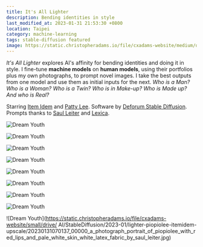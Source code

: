 ```yaml
---
title: It's All Lighter
description: Bending identities in style
last_modified_at: 2023-01-31 21:53:30 +0800
location: Taipei
category: machine-learning
tags: stable-diffusion featured
image: https://static.christopheradams.io/file/cxadams-website/medium/drive/AI/StableDiffusion/2022-12/lighter-itemidem-2-upscale/20221206140958_00001_a_photograph_portrait_of_itemidem_with_red_lips_and_pale_white_skin_white_latex_fabric_by_saul_leiter.jpg
---
```


*It's All Lighter* explores AI's affinity for bending identities and doing it in
 style. I fine-tune **machine models** on **human models**, using their
 portfolios plus my own photographs, to prompt novel images. I take the best
 outputs from one model and use them as initial inputs for the next. *Who is a
 Man? Who is a Woman?  Who is a Twin? Who is in Make-up?  Who is Made up?  And
 who is Real?*

Starring [Item Idem](https://www.instagram.com/item_idem/) and [Patty
Lee](https://www.instagram.com/piopiolee/). Software by [Deforum Stable
Diffusion](https://github.com/deforum-art/deforum-stable-diffusion). Prompts
thanks to [Saul Leiter](https://www.saulleiterfoundation.org/) and
[Lexica](https://lexica.art/).

![Dream Youth](https://static.christopheradams.io/file/cxadams-website/small/drive/AI/StableDiffusion/2022-12/lighter-itemidem-1-upscale/20221206061543_00006_a_portrait_of_itemidem_by_saul_leiter.jpg)

![Dream Youth](https://static.christopheradams.io/file/cxadams-website/small/drive/AI/StableDiffusion/2022-12/lighter-itemidem-2-upscale/20221206135222_00001_out_of_focus_photorealistic_portrait_of_a_beautiful_aesthetic_pale_itemidem_by_saul_leiter_behind_a_white_latex_sheet_very_blurry_translucent_white_skin_closed_.jpg)

![Dream Youth](https://static.christopheradams.io/file/cxadams-website/small/drive/AI/StableDiffusion/2022-12/lighter-itemidem-2-upscale/20221206143713_00000_a_photograph_portrait_of_itemidem_with_red_lips_and_pale_white_skin_white_latex_fabric_by_saul_leiter.jpg)

![Dream
Youth](https://static.christopheradams.io/file/cxadams-website/small/drive/AI/StableDiffusion/2022-12/lighter-itemidem-2-upscale/20221206142548_00000_a_photograph_portrait_of_itemidem_with_red_lips_and_pale_white_skin_white_latex_fabric_by_saul_leiter.jpg)

![Dream Youth](https://static.christopheradams.io/file/cxadams-website/small/drive/AI/StableDiffusion/2023-01/lighter-piopiolee-itemidem-upscale/20230131070605_00001_a_photograph_portrait_of_piopiolee_with_red_lips_and_pale_white_skin_white_latex_fabric_by_saul_leiter.jpg)

![Dream Youth](https://static.christopheradams.io/file/cxadams-website/small/drive/AI/StableDiffusion/2023-01/lighter-piopiolee-itemidem-upscale/20230131071539_00001_a_photograph_portrait_of_piopiolee_with_red_lips_and_pale_white_skin_white_latex_fabric_by_saul_leiter.jpg)

![Dream Youth](https://static.christopheradams.io/file/cxadams-website/small/drive/AI/StableDiffusion/2023-01/lighter-piopiolee-itemidem-upscale/20230131072633_00001_out_of_focus_photorealistic_portrait_of_a_beautiful_aesthetic_pale_piopiolee_by_saul_leiter_behind_a_white_latex_sheet_very_blurry_translucent_white_skin_closed.jpg)

![Dream Youth](https://static.christopheradams.io/file/cxadams-website/small/drive/AI/StableDiffusion/2023-01/lighter-piopiolee-itemidem-upscale/20230131085954_00000_a_portrait_of_piopiolee_by_saul_leiter.jpg)

![Dream Youth](https://static.christopheradams.io/file/cxadams-website/small/drive/
AI/StableDiffusion/2023-01/lighter-piopiolee-itemidem-upscale/20230131070137_00000_a_photograph_portrait_of_piopiolee_with_red_lips_and_pale_white_skin_white_latex_fabric_by_saul_leiter.jpg)
